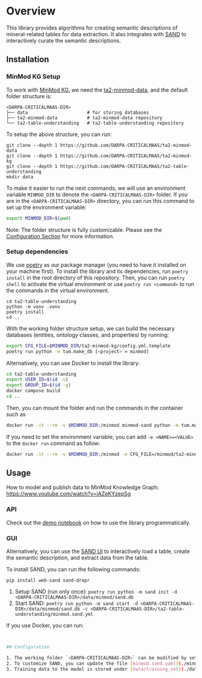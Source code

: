 # Overview

This library provides algorithms for creating semantic descriptions of mineral-related tables for data extraction. It also integrates with [SAND](https://github.com/usc-isi-i2/sand) to interactively curate the semantic descriptions.

## Installation

### MinMod KG Setup

To work with [MinMod KG](https://minmod.isi.edu/), we need the [ta2-minmod-data](https://github.com/DARPA-CRITICALMAAS/ta2-minmod-data), and the default folder structure is:

    <DARPA-CRITICALMAAS-DIR>
    ├── data                      # for storing databases
    ├── ta2-minmod-data           # ta2-minmod-data repository
    └── ta2-table-understanding   # ta2-table-understanding repository

To setup the above structure, you can run:

```
git clone --depth 1 https://github.com/DARPA-CRITICALMAAS/ta2-minmod-data
git clone --depth 1 https://github.com/DARPA-CRITICALMAAS/ta2-minmod-kg
git clone --depth 1 https://github.com/DARPA-CRITICALMAAS/ta2-table-understanding
mkdir data
```

To make it easier to run the next commands, we will use an environment variable `MINMOD_DIR` to denote the `<DARPA-CRITICALMAAS-DIR>` folder. If you are in the `<DARPA-CRITICALMAAS-DIR>` directory, you can run this command to set up the environment variable:

```bash
export MINMOD_DIR=$(pwd)
```

Note: The folder structure is fully customizable. Please see the [Configuration Section](#Configuration) for more information.

### Setup dependencies

We use [poetry](https://python-poetry.org/) as our package manager (you need to have it installed on your machine first). To install the library and its dependencies, run `poetry install` in the root directory of this repository. Then, you can run `poetry shell` to activate the virtual environment or use `poetry run <command>` to run the commands in the virtual environment.

```
cd ta2-table-understanding
python -m venv .venv
poetry install
cd ..
```

With the working folder structure setup, we can build the necessary databases (entities, ontology classes, and properties) by running:

```bash
export CFG_FILE=$MINMOD_DIR/ta2-minmod-kg/config.yml.template
poetry run python -m tum.make_db [<project> = minmod]
```

Alternatively, you can use Docker to install the library:

```bash
cd ta2-table-understanding
export USER_ID=$(id -u)
export GROUP_ID=$(id -g)
docker compose build
cd ..
```

Then, you can mount the folder and run the commands in the container such as

```bash
docker run -it --rm -v $MINMOD_DIR:/minmod minmod-sand python -m tum.make_db
```

If you need to set the environment variable, you can add `-e <NAME>=<VALUE>` to the `docker run` command as follow:

```bash
docker run -it --rm -v $MINMOD_DIR:/minmod -e CFG_FILE=/minmod/ta2-minmod-kg/config.yml.template minmod-sand python -m tum.make_db
```

## Usage

How to model and publish data to MinMod Knowledge Graph: https://www.youtube.com/watch?v=iAZeKYzepSg

### API

Check out the [demo notebook](examples/demo.ipynb) on how to use the library programmatically.

### GUI

Alternatively, you can use the [SAND UI](https://github.com/usc-isi-i2/sand) to interactively load a table, create the semantic description, and extract data from the table.

To install SAND, you can run the following commands:

```
pip install web-sand sand-drepr
```

1. Setup SAND (run only once): `poetry run python -m sand init -d <DARPA-CRITICALMAAS-DIR>/data/minmod/sand.db`
2. Start SAND: `poetry run python -m sand start -d <DARPA-CRITICALMAAS-DIR>/data/minmod/sand.db -c <DARPA-CRITICALMAAS-DIR>/ta2-table-understanding/minmod.sand.yml`

If you use Docker, you can run:

```bash


## Configuration

1. The working folder `<DARPA-CRITICALMAAS-DIR>` can be modified by setting the environment variable `CRITICAL_MAAS_DIR`.
2. To customize SAND, you can update the file [minmod.sand.yaml](./minmod.sand.yaml)
3. Training data to the model is stored under [data/training_set](./data/training_set) folder
```

